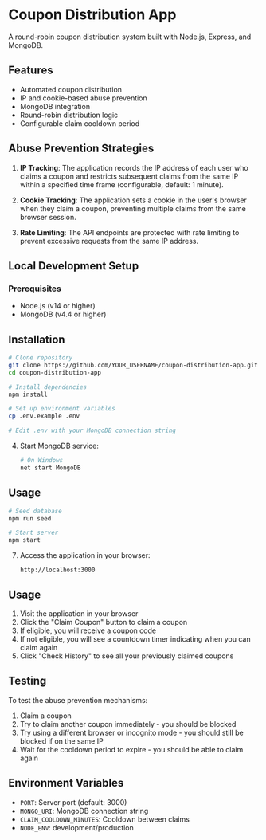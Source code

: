 # Coupon Distribution App

A round-robin coupon distribution system built with Node.js, Express, and MongoDB.

## Features

- Automated coupon distribution
- IP and cookie-based abuse prevention
- MongoDB integration
- Round-robin distribution logic
- Configurable claim cooldown period

## Abuse Prevention Strategies

1. **IP Tracking**: The application records the IP address of each user who claims a coupon and restricts subsequent claims from the same IP within a specified time frame (configurable, default: 1 minute).

2. **Cookie Tracking**: The application sets a cookie in the user's browser when they claim a coupon, preventing multiple claims from the same browser session.

3. **Rate Limiting**: The API endpoints are protected with rate limiting to prevent excessive requests from the same IP address.

## Local Development Setup

### Prerequisites

- Node.js (v14 or higher)
- MongoDB (v4.4 or higher)

## Installation
```bash
# Clone repository
git clone https://github.com/YOUR_USERNAME/coupon-distribution-app.git
cd coupon-distribution-app

# Install dependencies
npm install

# Set up environment variables
cp .env.example .env

# Edit .env with your MongoDB connection string
```

4. Start MongoDB service:
   ```bash
   # On Windows
   net start MongoDB
   ```

## Usage
```bash
# Seed database
npm run seed

# Start server
npm start
```

7. Access the application in your browser:
   ```
   http://localhost:3000
   ```

## Usage

1. Visit the application in your browser
2. Click the "Claim Coupon" button to claim a coupon
3. If eligible, you will receive a coupon code
4. If not eligible, you will see a countdown timer indicating when you can claim again
5. Click "Check History" to see all your previously claimed coupons

## Testing

To test the abuse prevention mechanisms:

1. Claim a coupon
2. Try to claim another coupon immediately - you should be blocked
3. Try using a different browser or incognito mode - you should still be blocked if on the same IP
4. Wait for the cooldown period to expire - you should be able to claim again

## Environment Variables

- `PORT`: Server port (default: 3000)
- `MONGO_URI`: MongoDB connection string
- `CLAIM_COOLDOWN_MINUTES`: Cooldown between claims
- `NODE_ENV`: development/production
